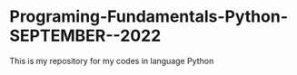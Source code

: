 # Programing-Fundamentals-Python-SEPTEMBER--2022
This is my repository for my codes in language Python
